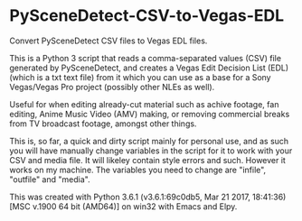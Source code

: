 # PySceneDetect-CSV-to-Vegas-EDL
Convert PySceneDetect CSV files to Vegas EDL files.


This is a Python 3 script that reads a comma-separated values (CSV) file generated by PySceneDetect, and creates a Vegas Edit Decision List (EDL) (which is a txt text file) from it which you can use as a base for a Sony Vegas/Vegas Pro project (possibly other NLEs as well).

Useful for when editing already-cut material such as achive footage, fan editing, Anime Music Video (AMV) making, or removing commercial breaks from TV broadcast footage, amongst other things.

This is, so far, a quick and dirty script mainly for personal use, and as such you will have manually change variables in the script for it to work with your CSV and media file. It will likeley contain style errors and such. However it works on my machine.
The variables you need to change are "infile", "outfile" and "media".

This was created with Python 3.6.1 (v3.6.1:69c0db5, Mar 21 2017, 18:41:36) [MSC v.1900 64 bit (AMD64)] on win32 with Emacs and Elpy.
